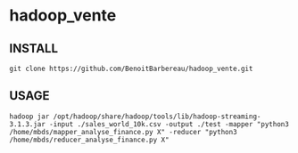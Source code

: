 # hadoop_vente


## INSTALL

```
git clone https://github.com/BenoitBarbereau/hadoop_vente.git
```

## USAGE

```
hadoop jar /opt/hadoop/share/hadoop/tools/lib/hadoop-streaming-3.1.3.jar -input ./sales_world_10k.csv -output ./test -mapper "python3 /home/mbds/mapper_analyse_finance.py X" -reducer "python3 /home/mbds/reducer_analyse_finance.py X"
```